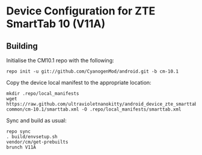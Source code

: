 Device Configuration for ZTE SmartTab 10 (V11A)
===============

Building
---------------

Initialise the CM10.1 repo with the following:

    repo init -u git://github.com/CyanogenMod/android.git -b cm-10.1

Copy the device local manifest to the appropriate location:

	mkdir .repo/local_manifests
	wget https://raw.github.com/ultravioletnanokitty/android_device_zte_smarttab-common/cm-10.1/smarttab.xml -O .repo/local_manifests/smarttab.xml

Sync and build as usual:

	repo sync
	. build/envsetup.sh
	vendor/cm/get-prebuilts
	brunch V11A
